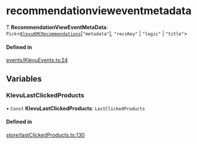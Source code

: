 # recommendationvieweventmetadata
      
Ƭ **RecommendationViewEventMetaData**: `Pick`<[`KlevuKMCRecommendations`](klevukmcrecommendations.md)[``"metadata"``], ``"recsKey"`` \| ``"logic"`` \| ``"title"``\>

#### Defined in

[events/KlevuEvents.ts:24](https://github.com/klevultd/frontend-sdk/blob/f1babb6/packages/klevu-core/src/events/KlevuEvents.ts#L24)

## Variables

### KlevuLastClickedProducts

• `Const` **KlevuLastClickedProducts**: `LastClickedProducts`

#### Defined in

[store/lastClickedProducts.ts:130](https://github.com/klevultd/frontend-sdk/blob/f1babb6/packages/klevu-core/src/store/lastClickedProducts.ts#L130)

